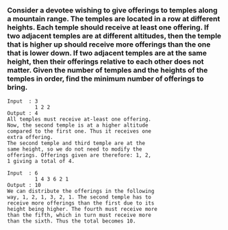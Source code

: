 ### Consider a devotee wishing to give offerings to temples along a mountain range. The temples are located in a row at different heights. Each temple should receive at least one offering. If two adjacent temples are at different altitudes, then the temple that is higher up should receive more offerings than the one that is lower down. If two adjacent temples are at the same height, then their offerings relative to each other does not matter. Given the number of temples and the heights of the temples in order, find the minimum number of offerings to bring.

```
Input  : 3
         1 2 2
Output : 4
All temples must receive at-least one offering.
Now, the second temple is at a higher altitude
compared to the first one. Thus it receives one
extra offering. 
The second temple and third temple are at the 
same height, so we do not need to modify the 
offerings. Offerings given are therefore: 1, 2,
1 giving a total of 4.

Input  : 6
         1 4 3 6 2 1
Output : 10
We can distribute the offerings in the following
way, 1, 2, 1, 3, 2, 1. The second temple has to 
receive more offerings than the first due to its 
height being higher. The fourth must receive more
than the fifth, which in turn must receive more 
than the sixth. Thus the total becomes 10.
```
